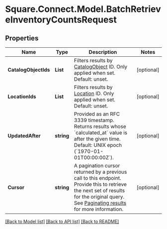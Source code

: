 # Square.Connect.Model.BatchRetrieveInventoryCountsRequest
## Properties

Name | Type | Description | Notes
------------ | ------------- | ------------- | -------------
**CatalogObjectIds** | **List<string>** | Filters results by [CatalogObject](#type-catalogobject) ID. Only applied when set. Default: unset. | [optional] 
**LocationIds** | **List<string>** | Filters results by [Location](#type-location) ID. Only applied when set. Default: unset. | [optional] 
**UpdatedAfter** | **string** | Provided as an RFC 3339 timestamp. Returns results whose &#x60;calculated_at&#x60; value is after the given time. Default: UNIX epoch (&#x60;1970-01-01T00:00:00Z&#x60;). | [optional] 
**Cursor** | **string** | A pagination cursor returned by a previous call to this endpoint. Provide this to retrieve the next set of results for the original query.  See [Paginating results](#paginatingresults) for more information. | [optional] 



[[Back to Model list]](../README.md#documentation-for-models) [[Back to API list]](../README.md#documentation-for-api-endpoints) [[Back to README]](../README.md)

